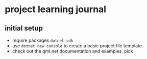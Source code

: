 # project learning journal

## initial setup

- require packages `dotnet-sdk`
- use `dotnet new console` to create a basic project file template
- check out the qml.net documentation and examples, pick 